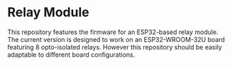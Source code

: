 # Relay Module

This repository features the firmware for an ESP32-based relay module.  The
current version is designed to work on an ESP32-WROOM-32U board featuring 8
opto-isolated relays.  However this repository should be easily adaptable to
different board configurations.
